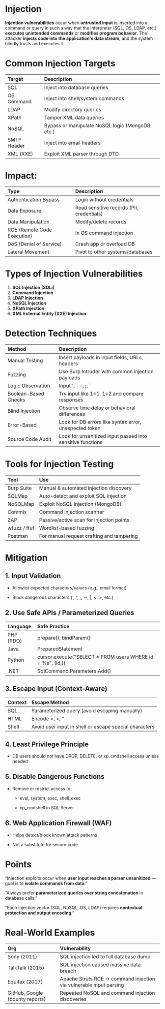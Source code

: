 # Injection

**Injection vulnerabilities** occur when **untrusted input** is inserted into a command or query in such a way that the interpreter (SQL, OS, LDAP, etc.) **executes unintended commands** or **modifies program behavior**. The attacker **injects code into the application's data stream**, and the system blindly trusts and executes it.

# Common Injection Targets

| Target | Description |
| :---- | :---- |
| SQL | Inject into database queries |
| OS Command | Inject into shell/system commands |
| LDAP | Modify directory queries |
| XPath | Tamper XML data queries |
| NoSQL | Bypass or manipulate NoSQL logic (MongoDB, etc.) |
| SMTP Header | Inject into email headers |
| XML (XXE) | Exploit XML parser through DTD |

# Impact:

| Type | Description |
| :---- | :---- |
| Authentication Bypass | Login without credentials |
| Data Exposure | Read sensitive records (PII, credentials) |
| Data Manipulation | Modify/delete records |
| RCE (Remote Code Execution) | In OS command injection |
| DoS (Denial of Service) | Crash app or overload DB |
| Lateral Movement | Pivot to other systems/databases |

# Types of Injection Vulnerabilities

1. **SQL Injection (SQLi)**  
2. **Command Injection**  
3. **LDAP Injection**  
4. **NoSQL Injection**  
5. **XPath Injection**  
6. **XML External Entity (XXE) Injection**

# Detection Techniques

| Method | Description |
| :---- | :---- |
| Manual Testing | Insert payloads in input fields, URLs, headers |
| Fuzzing | Use Burp Intruder with common injection payloads |
| Logic Observation | Input ', \--, ;, \` |
| Boolean-Based Checks | Try input like 1=1, 1=2 and compare responses |
| Blind Injection | Observe time delay or behavioral differences |
| Error-Based | Look for DB errors like syntax error, unexpected token |
| Source Code Audit | Look for unsanitized input passed into sensitive functions |

# Tools for Injection Testing

| Tool | Use |
| :---- | :---- |
| Burp Suite | Manual & automated injection discovery |
| SQLMap | Auto-detect and exploit SQL injection |
| NoSQLMap | Exploit NoSQL injection (MongoDB) |
| Commix | Command injection scanner |
| ZAP | Passive/active scan for injection points |
| wfuzz / ffuf | Wordlist-based fuzzing |
| Postman | For manual request crafting and tampering |

# Mitigation

## 1\. Input Validation

* Allowlist expected characters/values (e.g., email format)

* Block dangerous characters (', ", ;, \--, |, \<, \>, etc.)

## 2\. Use Safe APIs / Parameterized Queries

| Language | Safe Practice |
| :---- | :---- |
| PHP (PDO) | prepare(), bindParam() |
| Java | PreparedStatement |
| Python | cursor.execute("SELECT \* FROM users WHERE id \= %s", (id,)) |
| .NET | SqlCommand.Parameters.Add() |

## 3\. Escape Input (Context-Aware)

| Context | Escape Method |
| :---- | :---- |
| SQL | Parameterized query (avoid escaping manually) |
| HTML | Encode \<, \>, " |
| Shell | Avoid user input in shell or escape special characters |

## 4\. Least Privilege Principle

* DB users should not have DROP, DELETE, or xp\_cmdshell access unless needed

## 5\. Disable Dangerous Functions

* Remove or restrict access to:

  * eval, system, exec, shell\_exec

  * xp\_cmdshell in SQL Server

## 6\. Web Application Firewall (WAF)

* Helps detect/block known attack patterns

* Not a substitute for secure code

# Points

“Injection exploits occur when **user input reaches a parser unsanitized** — goal is to **isolate commands from data**.”

“Always prefer **parameterized queries over string concatenation** in database calls.”

“Each injection vector (SQL, NoSQL, OS, LDAP) requires **contextual protection and output encoding**.”

# Real-World Examples

| Org | Vulnerability |
| :---- | :---- |
| Sony (2011) | SQL injection led to full database dump |
| TalkTalk (2015) | SQL injection caused massive data breach |
| Equifax (2017) | Apache Struts RCE → command injection via vulnerable input parsing |
| GitHub, Google (bounty reports) | Repeated NoSQL and command injection discoveries |

